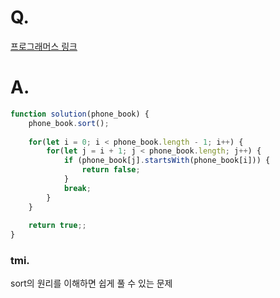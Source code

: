 # Q.
[프로그래머스 링크](https://school.programmers.co.kr/learn/courses/30/lessons/42577)

# A.
```js
function solution(phone_book) {
    phone_book.sort();
    
    for(let i = 0; i < phone_book.length - 1; i++) {
        for(let j = i + 1; j < phone_book.length; j++) {
            if (phone_book[j].startsWith(phone_book[i])) {
                return false;
            } 
            break;
        }
    }
    
    return true;;
}
```

### tmi.
sort의 원리를 이해하면 쉽게 풀 수 있는 문제
